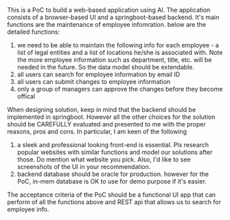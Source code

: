 This is a PoC to build a web-based application using AI. 
The application consists of a browser-based UI and a springboot-based backend.
It's main functions are the maintenance of employee infomration. below are the detailed functions:
1. we need to be able to maintain the following info for each employee - a list of legal entities and a list of locations he/she is associated with. Note the more employee information such as department, title, etc. will be needed in the future. So the data model should be extendable. 
2. all users can search for employee information by email ID
3. all users can submit changes to employee information
4. only a group of managers can approve the changes before they become offical

When designing solution, keep in mind that the backend should be implemented in springboot. However all the other choices for the solution should be CAREFULLY evaluated and presented to me with the proper reasons, pros and cons. In particular, I am keen of the following
1. a sleek and professional looking front-end is essential. Pls research popular websites with similar functions and model our solutions after those. Do mention what website you pick. Also, I'd like to see screenshots of the UI in your recommendation.
2. backend database should be oracle for production. however for the PoC, in-mem database is OK to use for demo purpose if it's easier.

The acceptance criteria of the PoC should be a functional UI app that can perform of all the functions above and REST api that allows us to search for employee info. 